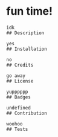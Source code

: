 # fun time!

    idk
    ## Description

    yes
    ## Installation

    no
    ## Credits

    go away
    ## License

    yupppppp
    ## Badges

    undefined
    ## Contribution

    woohoo
    ## Tests
